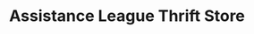---
title: "Assistance League Thrift Store"
url: /seattle/assistance-league-thrift-store/
shop: Kramladen
---